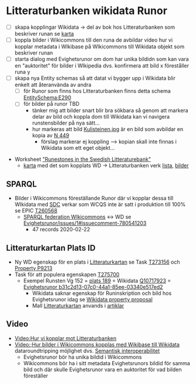 # Litteraturbanken wikidata Runor
- [ ] skapa kopplingar Wikidata -> del av bok hos Litteraturbanken som beskriver runan se [karta](https://w.wiki/zKW) 
- [ ] koppla bilder i Wikicommons till den runa de avbildar video hur vi kopplar metadata i WIkibase på WIkicommons till Wikidata objekt som beskriver runan
- [ ] starta dialog med Evighetsrunor om dom har unika bildidn som kan vara en "auktoritet" för bilder i WIkipedia dvs. konfirmera att bild x föreståller runa y  
- [ ] skapa nya Entity schemas så att datat vi bygger upp i Wikidata blir enkelt att återanvända av andra
  - [ ] för Runor som finns hos Litteraturbanken finns detta schema [EntitySchema:E290](https://www.wikidata.org/wiki/EntitySchema:E290)
  - [ ] för bilder på runor TBD 
    - tänker mig att bilder snart blir bra sökbara så genom att markera delar av bild och koppla dom till Wikidata kan vi navigera runstensbilder på nya sätt...
    - hur markeras att bild [Kulisteinen.jpg](https://commons.wikimedia.org/wiki/File:Kulisteinen.jpg) är en bild som avbildar en kopia av [N 449](https://www.wikidata.org/wiki/Q3367792)
      - förslag markerar ej koppling --> kopian skall inte finnas i Wikidata som ett eget objekt... 
* Worksheet ["Runestones in the Swedish Litteraturebank"](https://docs.google.com/spreadsheets/d/1TraXcbQwSsysCfsTK5i0zECVFIw2OoIjRZ0nv64GX-M/edit#gid=0)
  * [karta](https://w.wiki/zKW) med det som kopplats WD -> Litteraturbanken verk [lista](https://w.wiki/327T), [bilder](https://w.wiki/327V)
## SPARQL
* Bilder i Wikicommons föreställande Runor där vi kopplar dessa till WIkidata med [SDC](https://www.youtube.com/watch?v=lmWmMIuCJVM) verkar som WCQS inte är satt i produktion till 100% se EPIC [T260568](https://phabricator.wikimedia.org/T260568)
  *  [SPARQL federation WIkicommons](https://wcqs-beta.wmflabs.org/embed.html#%23%20runestones%0A%23defaultView%3AImageGrid%0ASELECT%20DISTINCT%20%3Fsignum%20%3Ffile%20%3Fitem%20%3FitemLabel%20%3FitemDescription%20%3Fimage%20%3Fksam%20%3FEvighetsRunor%0AWITH%20%0A%7B%20SELECT%20%3Fitem%20%3FitemLabel%20%3FitemDescription%20%3Fksam%20%3FEvighetsRunor%20%3Fsignum%20WHERE%0A%20%20%7B%20SERVICE%20%3Chttps%3A%2F%2Fquery.wikidata.org%2Fsparql%3E%20%0A%20%20%20%20%7B%3Fitem%20wdt%3AP1261%20%3Fsignum%3B%0A%20%20%20%20%20%20wdt%3AP17%20wd%3AQ34%3B%0A%20%20%20%20%20%20wdt%3AP1260%20%3Fksam.%0A%20%20%20%20%20%20SERVICE%20wikibase%3Alabel%20%7B%20bd%3AserviceParam%20wikibase%3Alanguage%20%22sv%2Cen%22.%20%3Fitem%20rdfs%3Alabel%20%3FitemLabel%20.%7D%0A%20%20%20%20%20%20FILTER%28CONTAINS%28%3Fksam%2C%22uu%2Fsrdb%2F%22%29%29%0A%20%20%20%20%20BIND%28URI%28CONCAT%28%22http%3A%2F%2Fkulturarvsdata.se%2F%22%2C%3Fksam%29%29%20AS%20%3FEvighetsRunor%29%0A%23%20uu%2Fsrdb%2Fd2a4ed30-a765-4d8c-82ad-57fe4b293d21%0A%20%20%20%20%7D%0A%20%20%7D%0A%7D%20AS%20%25Wikidataitems%0A%0AWHERE%20%0A%7B%20%20INCLUDE%20%25Wikidataitems%20.%0A%20%20%3Ffile%20wdt%3AP180%20%3Fitem.%0A%20%20%23%20This%20is%20a%20hack%20to%20make%20ImageGrid%20work%0A%20%20%3Ffile%20schema%3AcontentUrl%20%3Furl.%20%0A%20%20bind%28iri%28concat%28%22http%3A%2F%2Fcommons.wikimedia.org%2Fwiki%2FSpecial%3AFilePath%2F%22%2C%20wikibase%3AdecodeUri%28substr%28str%28%3Furl%29%2C53%29%29%29%29%20AS%20%3Fimage%29%0A%7D%0ALIMIT%201000) <-> WD se [Evighetsrunor/issues/1#issuecomment-780541203](https://github.com/uppsala-university/Evighetsrunor/issues/1#issuecomment-780541203)
     * 47 records 2020-02-22 

## Litteraturkartan Plats ID ##
* Ny WD egenskap för en plats i [Litteraturkartan](https://litteraturbanken.se/litteraturkartan/) se Task [T273156](https://phabricator.wikimedia.org/T273156) och [Property P9213](https://www.wikidata.org/wiki/Property:P9213)
* Task för att populera egenskapen [T275700](https://phabricator.wikimedia.org/T275700)
  * Exempel Runsten Vg 152 = [plats 189](https://litteraturbanken.se/litteraturkartan/?id=189) = Wikidata [Q10717923](https://www.wikidata.org/wiki/Q10717923) =  [Evighetsrunor b31c2d13-07c0-44a1-85ee-03340e517ed2](https://app.raa.se/open/runor/inscription?id=b31c2d13-07c0-44a1-85ee-03340e517ed2) 
    * Wikidata saknar egenskap för Runinskription och bild hos Evighetsrunor idag se [Wikidata property proposal](https://www.wikidata.org/wiki/Wikidata:Property_proposal/Evighetsrunor) 
    * Mall [Litteraturkartan](https://sv.wikipedia.org/wiki/Mall:Litteraturkartan) anvands i [artiklar](https://sv.wikipedia.org/wiki/Special:L%C3%A4nkar_hit/Mall:Litteraturkartan)
## Video
* [Video:Hur vi kopplar mot Litteraturbanken](https://www.youtube.com/watch?v=0Ac3oLSH7QU)
* [Video:;Hur bilder i Wikicommons kopplas med Wikibase till Wikidata](https://www.youtube.com/watch?v=QhZtGIJMEVQ&feature=youtu.be) dataroundtripping möjlighet dvs. [Semantisk interoperabilitet](https://en.wikipedia.org/wiki/Semantic_interoperability)
  * Evighetsrunor bör ha unika bildid i Wikicommons
  * Wikicommons bör ha i sitt metadata Evighetsrunors bildid för samma bild och där skulle Evighetsrunor vara en auktoritet för vad bilden föreställer 
